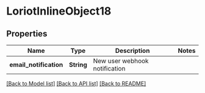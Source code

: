 # LoriotInlineObject18

## Properties

Name | Type | Description | Notes
------------ | ------------- | ------------- | -------------
**email_notification** | **String** | New user webhook notification | 

[[Back to Model list]](../README.md#documentation-for-models) [[Back to API list]](../README.md#documentation-for-api-endpoints) [[Back to README]](../README.md)


